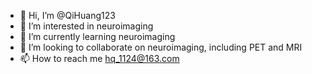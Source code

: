 - 👋 Hi, I’m @QiHuang123
- 👀 I’m interested in neuroimaging
- 🌱 I’m currently learning neuroimaging
- 💞️ I’m looking to collaborate on neuroimaging, including PET and MRI
- 📫 How to reach me hq_1124@163.com

<!---
QiHuang123/QiHuang123 is a ✨ special ✨ repository because its `README.md` (this file) appears on your GitHub profile.
You can click the Preview link to take a look at your changes.
--->

